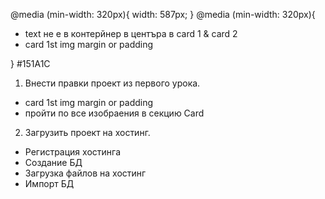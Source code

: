 

@media (min-width: 320px){
  width: 587px;
}
@media (min-width: 320px){
- text не е в контерйнер в центъра в card 1 & card 2
- card 1st img margin or padding

}
#151A1C
1) Внести правки проект из первого урока.
<!-- - пройти по все кнопки buttons -->
- card 1st img margin or padding
- пройти по все изобраения в секцию Card


2) Загрузить проект на хостинг.
- Регистрация хостинга
- Создание БД
- Загрузка файлов на хостинг
- Импорт БД